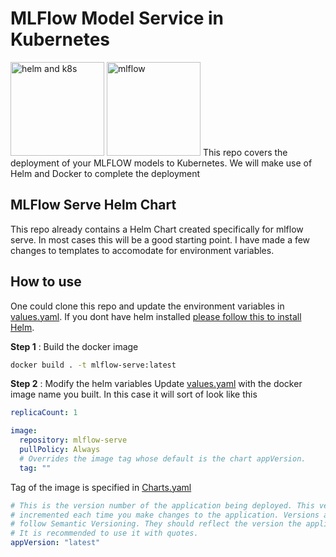 # MLFlow Model Service in Kubernetes
<img src="https://res.cloudinary.com/practicaldev/image/fetch/s--qDyZSKeq--/c_limit%2Cf_auto%2Cfl_progressive%2Cq_auto%2Cw_880/https://cdn-images-1.medium.com/max/960/1*vYjNPycxLPi6nv7fDPoBwQ.png" alt="helm and k8s" width="150"/>
<img src="https://www.mlflow.org/docs/latest/_static/MLflow-logo-final-black.png" alt="mlflow" width="150"/>
This repo covers the deployment of your MLFLOW models to Kubernetes. We will make use of Helm and Docker to complete the deployment

## MLFlow Serve Helm Chart
This repo already contains a Helm Chart created specifically for mlflow serve. In most cases this will be a good starting point. I have made a few changes to templates to accomodate for environment variables.

## How to use
One could clone this repo and update the environment variables in [values.yaml](https://github.com/aarunjith/mlflow-serve/blob/main/mlflow-serve/values.yaml). If you dont have helm installed [please follow this to install Helm](https://helm.sh/docs/intro/install/). 

**Step 1** : Build the docker image
```bash
docker build . -t mlflow-serve:latest
```

**Step 2** : Modify the helm variables
Update [values.yaml](https://github.com/aarunjith/mlflow-serve/blob/main/mlflow-serve/values.yaml) with the docker image name you built. In this case it will sort of look like this
```yaml
replicaCount: 1

image:
  repository: mlflow-serve
  pullPolicy: Always
  # Overrides the image tag whose default is the chart appVersion.
  tag: ""
```
Tag of the image is specified in [Charts.yaml](https://github.com/aarunjith/mlflow-serve/blob/main/mlflow-serve/Charts.yaml)
```yaml
# This is the version number of the application being deployed. This version number should be
# incremented each time you make changes to the application. Versions are not expected to
# follow Semantic Versioning. They should reflect the version the application is using.
# It is recommended to use it with quotes.
appVersion: "latest"
```
